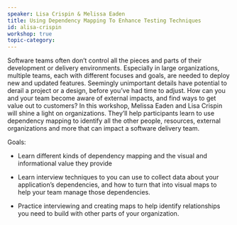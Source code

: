 ```yaml
---
speaker: Lisa Crispin & Melissa Eaden
title: Using Dependency Mapping To Enhance Testing Techniques
id: alisa-crispin
workshop: true
topic-category: 
---
```

Software teams often don’t control all the pieces and parts of their development or delivery environments.
Especially in large organizations, multiple teams, each with different focuses and goals, are needed to deploy new and updated features.
Seemingly unimportant details have potential to derail  a project or a design, before you’ve had time to adjust.
How can you and your team become aware of external impacts, and find ways to get value out to customers?
In this workshop, Melissa Eaden and Lisa Crispin will shine a light on organizations.
They’ll help participants learn to use dependency mapping to identify all the other people, resources, external organizations and more that can impact a software delivery team.

Goals:

* Learn different kinds of dependency mapping and the visual and informational value they provide

* Learn interview techniques to  you can use to  collect data about your application’s dependencies, and how to turn that into visual maps to help your team manage those dependencies.

* Practice interviewing and creating maps to help identify relationships you need to build with other parts of your organization.